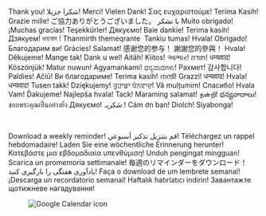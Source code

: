 <p>Thank you! شكرا جزيلا! Merci! Vielen Dank! Σας ευχαριστούμε! Terima Kasih! Grazie mille! ご協力ありがとうございました。 با تشکر Muito obrigado! ¡Muchas gracias! Teşekkürler! Дякуємо! Baie dankie! Terima kasih! Дзякуем! ধন্যবাদ ! Thanmirth themeqrante &nbsp;Tankiu tumas! Hvala! Obrigado! Благодарим ви! Gràcies! Salamat! 感谢您的参与！ 謝謝您的參與！ Hvala! Děkujeme! Mange tak! Dank u wel! Aitäh! Kiitos! આભાર! תודה! धन्यवाद! Köszönjük! Matur nuwun! Agyamankami! ಧನ್ಯವಾದಗಳು! Рахмет! 감사합니다! Paldies! Ačiū! Ви благодариме! Terima kasih! നന്ദി! Grazzi! धन्यवाद! Hvala! धन्यवाद! Tusen takk! Dziękujemy! ਤੁਹਾਡਾ ਧੰਨਵਾਦ! Vă mulțumim! Спасибо! Hvala Vam! Ďakujeme! Najlepša hvala! Tack! Maraming salamat! நன்றி! ధన్యవాదాలు! ขอบพระคุณเป็นอย่างยิ่ง Дякуємо! شکریہ ! Cám ơn bạn! Diolch! Siyabonga!</p><p>&nbsp;</p>

<p>Download a weekly reminder! قم بتنزيل تذكير أسبوعي! Téléchargez un rappel hebdomadaire! Laden Sie eine wöchentliche Erinnerung herunter! Κατεβάστε μια εβδομαδιαία υπενθύμιση! Unduh pengingat mingguan! Scarica un promemoria settimanale! 毎週のリマインダーをダウンロード！ یادآوری هفتگی را بارگیری کنید! Faça o download de um lembrete semanal! ¡Descarga un recordatorio semanal! Haftalık hatırlatıcı indirin! Завантажте щотижневе нагадування!</p>

<figure class="image"><img src="https://upload.wikimedia.org/wikipedia/commons/thumb/a/a9/Google_Calendar_icon.svg/64px-Google_Calendar_icon.svg.png" alt="Google Calendar icon"></figure><p>
  
<script>
// Callback for apps
// mgoessen/Nacho

try {
    window.webkit.messageHandlers.appCallback.postMessage("Did finish
survey");
} catch(err) {
    try {
        console.log('Can not reach native code, not in a mobile ?: ' + err);
        // inspectable exception console.log(err); }
    catch (err2){
        // IE...........................
    }
}

</script>
